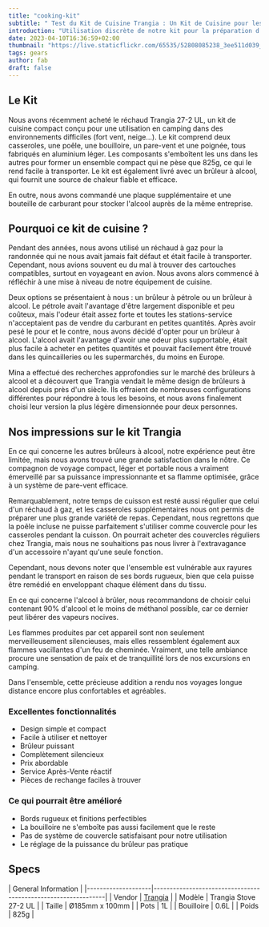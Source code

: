 ```yaml
---
title: "cooking-kit"
subtitle: " Test du Kit de Cuisine Trangia : Un Kit de Cuisine pour les Aventuriers Gourmets ! "
introduction: "Utilisation discrète de notre kit pour la préparation d'un petit-déjeuner sur la plage ensoleillée."
date: 2023-04-10T16:36:59+02:00
thumbnail: "https://live.staticflickr.com/65535/52808085238_3ee511d039_k.jpg"
tags: gears
author: fab
draft: false
---
```


## Le Kit
Nous avons récemment acheté le réchaud Trangia 27-2 UL, un kit de cuisine compact conçu pour une utilisation en camping dans des environnements difficiles (fort vent, neige...). Le kit comprend deux casseroles, une poêle, une bouilloire, un pare-vent et une poignée, tous fabriqués en aluminium léger. Les composants s'emboîtent les uns dans les autres pour former un ensemble compact qui ne pèse que 825g, ce qui le rend facile à transporter. Le kit est également livré avec un brûleur à alcool, qui fournit une source de chaleur fiable et efficace.

En outre, nous avons commandé une plaque supplémentaire et une bouteille de carburant pour stocker l'alcool auprès de la même entreprise.

## Pourquoi ce kit de cuisine ?
Pendant des années, nous avons utilisé un réchaud à gaz pour la randonnée qui ne nous avait jamais fait défaut et était facile à transporter. Cependant, nous avions souvent eu du mal à trouver des cartouches compatibles, surtout en voyageant en avion. Nous avons alors commencé à réfléchir à une mise à niveau de notre équipement de cuisine.

Deux options se présentaient à nous : un brûleur à pétrole ou un brûleur à alcool. Le pétrole avait l'avantage d'être largement disponible et peu coûteux, mais l'odeur était assez forte et toutes les stations-service n'acceptaient pas de vendre du carburant en petites quantités. Après avoir pesé le pour et le contre, nous avons décidé d'opter pour un brûleur à alcool. L'alcool avait l'avantage d'avoir une odeur plus supportable, était plus facile à acheter en petites quantités et pouvait facilement être trouvé dans les quincailleries ou les supermarchés, du moins en Europe.

Mina a effectué des recherches approfondies sur le marché des brûleurs à alcool et a découvert que Trangia vendait le même design de brûleurs à alcool depuis près d'un siècle. Ils offraient de nombreuses configurations différentes pour répondre à tous les besoins, et nous avons finalement choisi leur version la plus légère dimensionnée pour deux personnes.

## Nos impressions sur le kit Trangia
En ce qui concerne les autres brûleurs à alcool, notre expérience peut être limitée, mais nous avons trouvé une grande satisfaction dans le nôtre. Ce compagnon de voyage compact, léger et portable nous a vraiment émerveillé par sa puissance impressionnante et sa flamme optimisée, grâce à un système de pare-vent efficace.

Remarquablement, notre temps de cuisson est resté aussi régulier que celui d'un réchaud à gaz, et les casseroles supplémentaires nous ont permis de préparer une plus grande variété de repas. Cependant, nous regrettons que la poêle incluse ne puisse parfaitement s'utiliser comme couvercle pour les casseroles pendant la cuisson. On pourrait acheter des couvercles réguliers chez Trangia, mais nous ne souhaitions pas nous livrer à l'extravagance d'un accessoire n'ayant qu'une seule fonction.

Cependant, nous devons noter que l'ensemble est vulnérable aux rayures pendant le transport en raison de ses bords rugueux, bien que cela puisse être remédié en enveloppant chaque élément dans du tissu.

En ce qui concerne l'alcool à brûler, nous recommandons de choisir celui contenant 90% d'alcool et le moins de méthanol possible, car ce dernier peut libérer des vapeurs nocives.

Les flammes produites par cet appareil sont non seulement merveilleusement silencieuses, mais elles ressemblent également aux flammes vacillantes d'un feu de cheminée. Vraiment, une telle ambiance procure une sensation de paix et de tranquillité lors de nos excursions en camping.

Dans l'ensemble, cette précieuse addition a rendu nos voyages longue distance encore plus confortables et agréables.

### Excellentes fonctionnalités
- Design simple et compact
- Facile à utiliser et nettoyer
- Brûleur puissant
- Complètement silencieux
- Prix abordable
- Service Après-Vente réactif
- Pièces de rechange faciles à trouver
  
### Ce qui pourrait être amélioré
- Bords rugueux et finitions perfectibles
- La bouilloire ne s'emboîte pas aussi facilement que le reste
- Pas de système de couvercle satisfaisant pour notre utilisation
- Le réglage de la puissance du brûleur pas pratique


## Specs

|         General Information                                                        |
|--------------------|---------------------------------------------------------------|
| Vendor        | [Trangia](https://trangia.se/)                                |
| Modèle         | Trangia Stove 27-2 UL                                                     |
| Taille          | Ø185mm x 100mm    |
| Pots        | 1L                                                              |
| Bouilloire        | 0.6L                                                              |
| Poids        | 825g                                                              |

